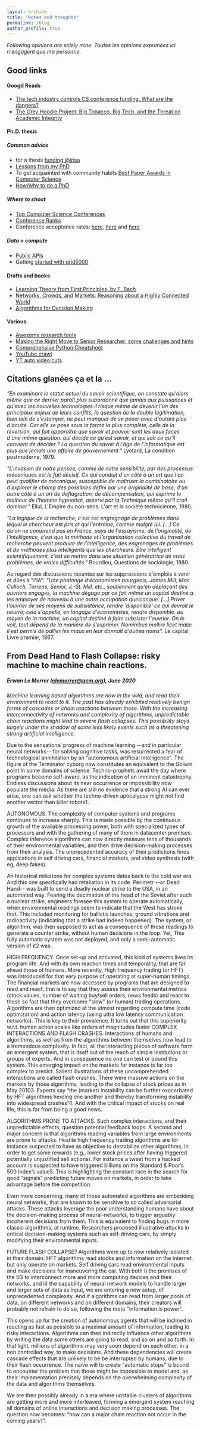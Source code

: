 ```yaml
---
layout: archive
title: "Notes and thoughts"
permalink: /blog
author_profile: true
---
```


_Following opinions are solely mine. Toutes les opinions exprimées ici n'engagent que ma personne._

## Good links

#### Googd Reads
* [The tech industry controls CS conference funding. What are the dangers?](https://freedom-to-tinker.com/2022/03/11/the-tech-industry-controls-cs-conference-funding-what-are-the-dangers/)
* [The Grey Hoodie Project: Big Tobacco, Big Tech, and the Threat on Academic Integrity](https://arxiv.org/pdf/2009.13676.pdf)

#### Ph.D. thesis
##### Common advice

* for a thesis [funding @irisa](http://www.irisa.fr/en/funding-thesis)
* [Lessons from my PhD](https://web.eecs.utk.edu/~azh/blog/lessonsfrommyphd.html)
* To get acquainted with community habits [Best Paper Awards in Computer Science](https://jeffhuang.com/best_paper_awards/)
* [How/why to do a PhD](https://github.com/macoj/phd)

##### Where to shoot
* [Top Computer Science Conferences ](https://research.com/conference-rankings/computer-science)
* [Conference Ranks](http://www.conferenceranks.com/)
* Conference acceptance rates: [here](https://sites.cs.ucsb.edu/~almeroth/conf/stats/), [here](https://www.lamsade.dauphine.fr/~sikora/ratio/confs.php) and [here](https://www.lamsade.dauphine.fr/~sikora/ratio/confs.php)

##### Data + compute
* [Public APIs](https://github.com/public-apis/public-apis)
* Getting [started with grid5000](https://www.grid5000.fr/w/Getting_Started)

#### Drafts and books
* [Learning Theory from First Principles, by F. Bach](https://www.di.ens.fr/~fbach/ltfp_book.pdf)
* [Networks, Crowds, and Markets: Reasoning about a Highly Connected World](https://www.cs.cornell.edu/home/kleinber/networks-book/networks-book.pdf)
* [Algorithms for Decision Making](https://algorithmsbook.com/files/dm.pdf)

#### Various
* [Awesome research tools](https://github.com/emptymalei/awesome-research#academic)
* [Making the Right Move to Senior Researcher: some challenges and hints](https://hal-lirmm.ccsd.cnrs.fr/lirmm-03240377/file/Valduriez-sigrec-2021.pdf)
* [Comprehensive Python Cheatsheet](https://gto76.github.io/python-cheatsheet/)
* [YouTube crawl](https://tools.digitalmethods.net/netvizz/youtube/)
* [YT auto video cuts](https://lav.io/notes/videogrep-tutorial/)

## Citations glanées ça et la ...

_"En examinant le statut actuel du savoir scientifique, on constate qu'alors même que ce dernier paraît plus subordonné que jamais aux puissances et qu'avec les nouvelles technologies il risque même de devenir l'un des principaux enjeux de leurs conflits, la question de la double légitimation, bien loin de s'estomper, ne peut manquer de se poser avec d'autant plus d'acuité. Car elle se pose sous la forme la plus complète, celle de la réversion, qui fait apparaître que savoir et pouvoir sont les deux faces d'une même question: qui décide ce qu’est savoir, et qui sait ce qu’il convient de décider ? La question du savoir à l’âge de l’informatique est plus que jamais une affaire de gouvernement."_ Lyotard, La condition postmoderne, 1979.

_"L'invasion de notre pensée, comme de notre sensibilité, par des
processus mécaniques est le fait décisif. Ce qui conduit d'un côté à
un art que l'on peut qualifier de mécanique, susceptible de maîtriser
la combinatoire ou d'explorer le champ des possibles défini par une
originalité de base, d'un autre côté à un art de déflagration, de
décompensation, qui exprime le malheur de l'homme hypnotisé, asservi
par la Technique même qu'il croit dominer."_ Ellul, L'Empire du non-sens. L'art et la société technicienne, 1980.

_"La logique de la recherche, c'est cet engregnage de problèmes dans lequel le chercheur est pris et qui l'entraîne, comme malgré lui. [...] Ce qu'on ne comprend pas en France, pays de l'essayisme, de l'originalité, de l'intelligence, c'est que la méthode et l'organisation collective du travail de recherche peuvent produire de l'intelligence, des engrenages de problèmes et de méthodes plus intelligents que les chercheurs. Être intelligent scientifiquement, c'est se mettre dans une situation génératrice de vrais problèmes, de vraies difficultés."_ Bourdieu, Questions de sociologie, 1980.

Au regard des discussions récentes sur les suppressions d'emplois à venir et dûes à "l'IA": _"Une phalange d’économistes bourgeois, James Mill, Mac Culloch, Torrens, Senior, J.-St. Mill, etc., soutiennent qu’en déplaçant des ouvriers engagés, la machine dégage par ce fait même un capital destiné à les employer de nouveau à une autre occupation quelconque. [...] Priver l'ouvrier de ses moyens de subsistance, rendre 'disponible' ce qui devrait le nourrir, cela s'appelle, en langage d'économistes, rendre disponible, au moyen de la machine, un capital destiné à faire subsister l'ouvrier. On le voit, tout dépend de la manière de s'exprimer. Nominibus mollire licet mala: il est permis de pallier les maux en leur donnait d'autres noms"._ Le capital, Livre premier, 1867. 

## From Dead Hand to Flash Collapse: risky machine to machine chain reactions.
##### Erwan Le Merrer (elemerrer@acm.org), June 2020

_Machine learning based algorithms are now in the wild, and read their environment to react to it. The past has already exhibited relatively benign forms of cascades or chain reactions between these. With the increasing interconnectivity of networks and complexity of algorithms, unpredictable chain reactions might lead to severe flash collapses. This possibility stays largely under the shadow of some less likely events such as a threatening strong artificial intelligence._

Due to the sensational progress of machine learning --and in particular neural networks-- for solving cognitive tasks, was resurrected a fear of technological annihilation by an "autonomous artificial intelligence". The figure of the Terminator cyborg now constitutes an equivalent to the Golwin point in some domains of science. Techno-prophets await the day where programs become self-aware, as the indication of an imminent catastrophy. Endless discussions about its near occurrence or impossibility now populate the media. As there are still no evidence that a strong AI can ever arise, one can ask whether the techno-driven apocalypse might not find another vector than killer robots1.

AUTONOMOUS. The complexity of computer systems and programs continues to increase sharply. This is made possible by the continuous growth of the available processing power, both with specialized types of processors and with the gathering of many of them in datacenter premises. Complex inference algorithms can now directly measure tens of thousands of their environmental variables, and then drive decision-making processes from their analysis. The unprecedented accuracy of their predictions finds applications in self driving cars, financial markets, and video synthesis (with eg, deep fakes).

An historical milestone for complex systems dates back to the cold war era. And this one specifically had retaliation in its code. Perimetr --or Dead Hand-- was built to send a deadly nuclear
strike to the USA, in an automated way. Fearing the decimation of the head of the Soviet after such a nuclear strike, engineers foresee this system to operate automatically, when environmental readings seem to indicate that the West has stroke first. This included monitoring for ballistic launches, ground vibrations and radioactivity (indicating that a strike had indeed happened). The system, or algorithm, was then supposed to act as a consequence of those readings to generate a counter strike, without human decisions in the loop. Yet, This fully automatic system was not deployed, and only a semi-automatic version of it2 was.

HIGH FREQUENCY. Once set-up and activated, this kind of systems lives its program life. And with its own reaction times and temporality, that are far ahead those of humans. More recently, High frequency trading (or HFT) was introduced for that very purpose of operating at super-human timings. The financial markets are now accessed by programs that are designed to read and react, that is to say that they assess their environmental metrics (stock values, number of waiting buy/sell orders, news feeds) and react to these so fast that they overcome "slow" (or human) trading operations. Algorithms are then optimized at the utmost regarding compute time (code optimization) and
action latency (using ultra low latency communication networks). This is key to their prevalence.  It turns out that this superiority w.r.t. human action scales like orders of magnitudes faster
COMPLEX INTERACTIONS AND FLASH CRASHES. Interactions of humans and algorithms, as well as from the algorithms between themselves now lead to a tremendous complexity. In fact, all the interacting pieces of software form an emergent system, that is itself out of the reach of simple institutions or groups of experts. And in consequence no one can test or bound this system. This emerging impact on the markets for instance is far too complex to predict. Salient illustrations of these uncomprehended interactions are called flash crashes. There were massive actions on the markets by those algorithms, leading to the collapse of stock prices as in May 20103. Experts say “the (market) instability can be further exacerbated by HFT algorithms herding one another and thereby transforming instability into widespread crashes”4. And with the critical impact of stocks on real life, this is far from being a good news.

ALGORITHMS PRONE TO ATTACKS. Such complex interactions, and their unpredictable effects, question potential feedback loops. A second and major concern is that algorithms reading variables from large environments are prone to attacks. Hostile high frequency trading algorithms are for instance suspected to have as objective to destabilize other algorithms, in order to get some rewards (e.g., lower stock prices after having triggered potentially unjustified sell actions). For instance a tweet from a hacked account is suspected to have triggered billions on the Standard & Poor’s 500 Index’s value5. This is highlighting the constant race in the search for good “signals” predicting future moves on markets, in order to take advantage before the competition.

Even more concerning, many of those automated algorithms are embedding neural networks, that are known to be sensitive to so called adversarial attacks. These attacks leverage the poor understanding humans have about the decision-making process of neural-networks, to trigger arguably incoherent decisions from them. This is equivalent to finding bugs in more classic algorithms, at runtime. Researchers proposed illustrative attacks in critical decision-making systems such as self-driving cars, by simply modifying their environmental inputs.

FUTURE FLASH COLLAPSE? Algorithms were up to now relatively isolated in their domain: HFT algorithms read stocks and information on the Internet, but only operate on markets. Self driving cars read environmental inputs and make decisions for maneuvering the
car. With both i) the promises of the 5G to interconnect more and more computing devices and their networks, and ii) the capability of neural network models to handle larger and larger sets of data as input, we are entering a new setup, of unprecedented complexity. And if algorithms can read from larger pools of data, on different networks and on different domains, their creators will probably not refrain to do so, following the moto "information is power".

This opens up for the creation of autonomous agents that will be inclined in reacting as fast as possible to a maximal amount of information, leading to risky interactions. Algorithms can then
indirectly influence other algorithms by writing the data some others are going to read, and so on and so forth. In that light, millions of algorithms may very soon depend on each other, in a non controlled way, to make decisions. And these dependencies will create cascade effects that are unlikely to be be interrupted by humans, due to their flash occurrence. The naïve will to create "automatic stops" is bound to encounter the problem that those might be impossible to model and, as their implementation precisely depends on the overwhelming complexity of the data and algorithms themselves.

We are then possibly already in a era where unstable clusters of algorithms are getting more and more interleaved, forming a emergent system reaching all domains of online interactions and decision making processes. The question now becomes: “how can a major chain reaction not occur in the coming years?”.
